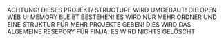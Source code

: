 ACHTUNG! DIESES PROJEKT/ STRUCTURE WIRD UMGEBAUT! DIE OPEN WEB UI MEMORY BLEIBT BESTEHEN! ES WIRD NUR MEHR ORDNER UND EINE STRUKTUR FÜR MEHR PROJEKTE GEBEN! DIES WIRD DAS ALGEMEINE RESEPORY FÜR FINJA. ES WIRD NICHTS GELÖSCHT

